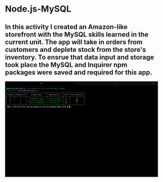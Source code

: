 # Node.js-MySQL

## In this activity I  created an Amazon-like storefront with the MySQL skills learned in the current unit. The app will take in orders from customers and deplete stock from the store's inventory. To ensrue that data input and storage took place the MySQL and Inquirer npm packages were saved and required for this app. 


![MySQL Screenshot](/screenshot/Screen%20Shot%202019-11-18%20at%207.57.59%20AM.png)











